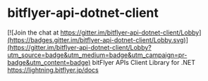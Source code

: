# bitflyer-api-dotnet-client

[![Join the chat at https://gitter.im/bitflyer-api-dotnet-client/Lobby](https://badges.gitter.im/bitflyer-api-dotnet-client/Lobby.svg)](https://gitter.im/bitflyer-api-dotnet-client/Lobby?utm_source=badge&utm_medium=badge&utm_campaign=pr-badge&utm_content=badge)
bitFlyer APIs Client Library for .NET https://lightning.bitflyer.jp/docs

